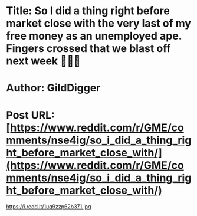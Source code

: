 # Title: So I did a thing right before market close with the very last of my free money as an unemployed ape. Fingers crossed that we blast off next week 🚀💎🦍
# Author: GildDigger
# Post URL: [https://www.reddit.com/r/GME/comments/nse4ig/so_i_did_a_thing_right_before_market_close_with/](https://www.reddit.com/r/GME/comments/nse4ig/so_i_did_a_thing_right_before_market_close_with/)


https://i.redd.it/1uq9zzp62b371.jpg